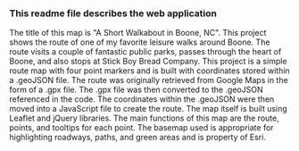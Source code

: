 ### This readme file describes the web application

The title of this map is "A Short Walkabout in Boone, NC". This project shows the route of one of my favorite leisure walks around Boone. The route visits a couple of fantastic public parks, passes through the heart of Boone, and also stops at Stick Boy Bread Company. This project is a simple route map with four point markers and is built with coordinates stored within a .geoJSON file. The route was originally retrieved from Google Maps in the form of a .gpx file. The .gpx file was then converted to the .geoJSON referenced in the code. The coordinates within the .geoJSON were then moved into a JavaScript file to create the route. The map itself is built using Leaflet and jQuery libraries. The main functions of this map are the route, points, and tooltips for each point. The basemap used is appropriate for highlighting roadways, paths, and green areas and is property of Esri.
